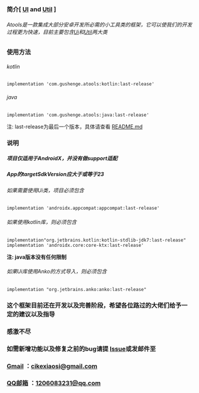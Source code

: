 ### 简介[ [UI](https://github.com/Gushenge/Atools/wiki/Ui) and [Util](https://github.com/Gushenge/Atools/wiki/Util) ]
###### Atools是一款集成大部分安卓开发所必需的小工具类的框架，它可以使我们的开发过程更为快速，目前主要包含[Ui](https://github.com/Gushenge/Atools/wiki/Ui)和[Util](https://github.com/Gushenge/Atools/wiki/Util)两大类

### 使用方法
###### kotlin  
    implementation 'com.gushenge.atools:kotlin:last-release' 
###### java  
    implementation 'com.gushenge.atools:java:last-release'
    
注: last-release为最后一个版本，具体请查看 [README.md](https://github.com/Gushenge/Atools/blob/master/README.md)
### 说明
##### 项目仅适用于AndroidX，并没有做support适配
##### App的targetSdkVersion应大于或等于23
###### 如果需要使用Ui类，项目必须包含
    implementation 'androidx.appcompat:appcompat:last-release'
###### 如果使用kotlin库，则必须包含
    implementation"org.jetbrains.kotlin:kotlin-stdlib-jdk7:last-release"
    implementation 'androidx.core:core-ktx:last-release'
**注: java版本没有任何限制**
###### 如果Ui库使用Anko的方式导入，则必须包含
    implementation "org.jetbrains.anko:anko:last-release"
    
### 这个框架目前还在开发以及完善阶段，希望各位路过的大佬们给予一定的建议以及指导
### 感激不尽
### 如需新增功能以及修复之前的bug请提 [Issue](https://github.com/Gushenge/Atools/issues)或发邮件至 
### [Gmail](cikexiaosi@gmail.com) ：cikexiaosi@gmail.com
### [QQ邮箱](1206083231@qq.com) ：1206083231@qq.com